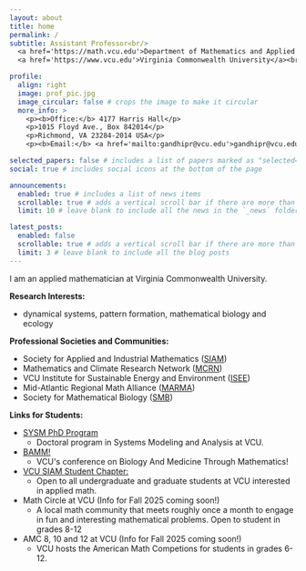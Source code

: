 ```yaml
---
layout: about
title: home
permalink: /
subtitle: Assistant Professor<br/>
  <a href='https://math.vcu.edu'>Department of Mathematics and Applied Mathematics</a> <br/>
  <a href='https://www.vcu.edu'>Virginia Commonwealth University</a><br/>

profile:
  align: right
  image: prof_pic.jpg
  image_circular: false # crops the image to make it circular
  more_info: >
    <p><b>Office:</b> 4177 Harris Hall</p>
    <p>1015 Floyd Ave., Box 842014</p>
    <p>Richmond, VA 23284-2014 USA</p>
    <p><b>Email:</b> <a href='mailto:gandhipr@vcu.edu'>gandhipr@vcu.edu</a></p>

selected_papers: false # includes a list of papers marked as "selected={true}"
social: true # includes social icons at the bottom of the page

announcements:
  enabled: true # includes a list of news items
  scrollable: true # adds a vertical scroll bar if there are more than 3 news items
  limit: 10 # leave blank to include all the news in the `_news` folder

latest_posts:
  enabled: false
  scrollable: true # adds a vertical scroll bar if there are more than 3 new posts items
  limit: 3 # leave blank to include all the blog posts
---
```


I am an applied mathematician at Virginia Commonwealth University.

<b>Research Interests:</b>

- dynamical systems, pattern formation, mathematical biology and ecology

<b>Professional Societies and Communities:</b>

- Society for Applied and Industrial Mathematics (<a href='https://www.siam.org/'>SIAM</a>)
- Mathematics and Climate Research Network (<a href='https://sites.google.com/view/math-climate'>MCRN</a>)
- VCU Institute for Sustainable Energy and Environment (<a href='https://isee.vcu.edu/'>ISEE</a>)
- Mid-Atlantic Regional Math Alliance (<a href='https://sites.google.com/view/mid-atlantic-math-alliance/'>MARMA</a>)
- Society for Mathematical Biology (<a href='https://www.smb.org/'>SMB</a>)

<b>Links for Students:</b>

- <a href='https://sysm.vcu.edu/'>SYSM PhD Program</a> 
  - Doctoral program in Systems Modeling and Analysis at VCU. 
- <a href='https://siam.vcu.edu/bamm/'>BAMM!</a>
  - VCU's conference on Biology And Medicine Through Mathematics!
- <a href='https://siam.vcu.edu/'>VCU SIAM Student Chapter:</a> 
  - Open to all undergraduate and graduate students at VCU interested in applied math.
- Math Circle at VCU (Info for Fall 2025 coming soon!)
  - A local math community that meets roughly once a month to engage in fun and interesting mathematical problems. Open to student in grades 8-12 
- AMC 8, 10 and 12 at VCU  (Info for Fall 2025 coming soon!)
  -  VCU hosts the American Math Competions for students in grades 6-12. 
